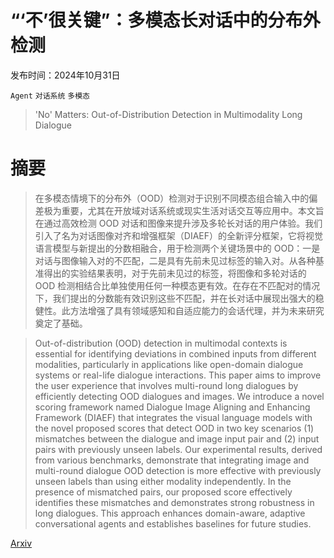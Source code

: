 # “‘不’很关键”：多模态长对话中的分布外检测

发布时间：2024年10月31日

`Agent` `对话系统` `多模态`

> 'No' Matters: Out-of-Distribution Detection in Multimodality Long Dialogue

# 摘要

> 在多模态情境下的分布外（OOD）检测对于识别不同模态组合输入中的偏差极为重要，尤其在开放域对话系统或现实生活对话交互等应用中。本文旨在通过高效检测 OOD 对话和图像来提升涉及多轮长对话的用户体验。我们引入了名为对话图像对齐和增强框架（DIAEF）的全新评分框架，它将视觉语言模型与新提出的分数相融合，用于检测两个关键场景中的 OOD：一是对话与图像输入对的不匹配，二是具有先前未见过标签的输入对。从各种基准得出的实验结果表明，对于先前未见过的标签，将图像和多轮对话的 OOD 检测相结合比单独使用任何一种模态更有效。在存在不匹配对的情况下，我们提出的分数能有效识别这些不匹配，并在长对话中展现出强大的稳健性。此方法增强了具有领域感知和自适应能力的会话代理，并为未来研究奠定了基础。

> Out-of-distribution (OOD) detection in multimodal contexts is essential for identifying deviations in combined inputs from different modalities, particularly in applications like open-domain dialogue systems or real-life dialogue interactions. This paper aims to improve the user experience that involves multi-round long dialogues by efficiently detecting OOD dialogues and images. We introduce a novel scoring framework named Dialogue Image Aligning and Enhancing Framework (DIAEF) that integrates the visual language models with the novel proposed scores that detect OOD in two key scenarios (1) mismatches between the dialogue and image input pair and (2) input pairs with previously unseen labels. Our experimental results, derived from various benchmarks, demonstrate that integrating image and multi-round dialogue OOD detection is more effective with previously unseen labels than using either modality independently. In the presence of mismatched pairs, our proposed score effectively identifies these mismatches and demonstrates strong robustness in long dialogues. This approach enhances domain-aware, adaptive conversational agents and establishes baselines for future studies.

[Arxiv](https://arxiv.org/abs/2410.23883)